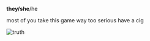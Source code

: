 **they/she**/he

most of you take this game way too serious have a cig

![truth](https://user-images.githubusercontent.com/111026664/223006972-a301acda-b645-4d45-9b1c-ab35b3c3b2e2.gif)
